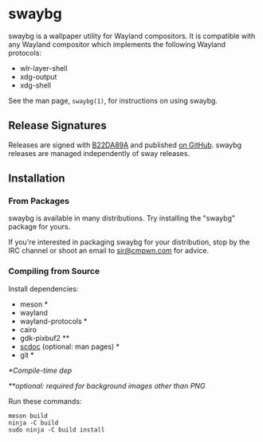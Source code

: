 # swaybg

swaybg is a wallpaper utility for Wayland compositors. It is compatible with any
Wayland compositor which implements the following Wayland protocols:

- wlr-layer-shell
- xdg-output
- xdg-shell

See the man page, `swaybg(1)`, for instructions on using swaybg.

## Release Signatures

Releases are signed with [B22DA89A](http://pgp.mit.edu/pks/lookup?op=vindex&search=0x52CB6609B22DA89A)
and published [on GitHub](https://github.com/swaywm/swaylock/releases). swaybg
releases are managed independently of sway releases.

## Installation

### From Packages

swaybg is available in many distributions. Try installing the "swaybg"
package for yours.

If you're interested in packaging swaybg for your distribution, stop by the
IRC channel or shoot an email to sir@cmpwn.com for advice.

### Compiling from Source

Install dependencies:

* meson \*
* wayland
* wayland-protocols \*
* cairo
* gdk-pixbuf2 \*\*
* [scdoc](https://git.sr.ht/~sircmpwn/scdoc) (optional: man pages) \*
* git \*

_\*Compile-time dep_

_\*\*optional: required for background images other than PNG_

Run these commands:

    meson build
    ninja -C build
    sudo ninja -C build install
